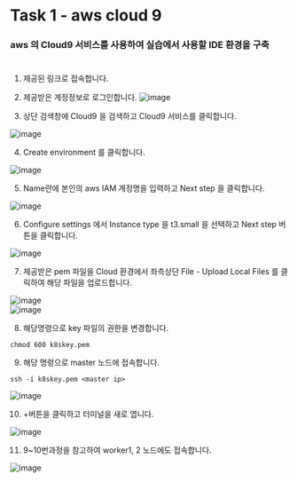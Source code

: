 # Task 1 - aws cloud 9  

### aws 의 Cloud9 서비스를 사용하여 실습에서 사용할 IDE 환경을 구축  
#
1. 제공된 링크로 접속합니다.


2. 제공받은 계정정보로 로그인합니다.
![image](https://user-images.githubusercontent.com/92773629/137866137-36f2068c-4bc9-4e07-a2fa-1b67ee7ebc82.png)

3. 상단 검색창에 Cloud9 을 검색하고 Cloud9 서비스를 클릭합니다.

![image](https://user-images.githubusercontent.com/92773629/137866767-ff6f5a76-1d89-49d0-9c69-21d800131b74.png)

4. Create environment 를 클릭합니다.

![image](https://user-images.githubusercontent.com/92773629/137866834-b127941e-57e2-4b9f-aed0-43cb7836603d.png)

5. Name란에 본인의 aws IAM 계정명을 입력하고 Next step 을 클릭합니다.

![image](https://user-images.githubusercontent.com/92773629/137866906-ee40b892-04f4-4fa4-8652-fcb3032712e3.png)

6. Configure settings 에서 Instance type 을 t3.small 을 선택하고 Next step 버튼을 클릭합니다.

![image](https://user-images.githubusercontent.com/92773629/137873379-791379c1-e593-4e8d-af20-30bc440e03e9.png)

7. 제공받은 pem 파일을 Cloud 환경에서 좌측상단 File - Upload Local Files 를 클릭하여 해당 파일을 업로드합니다.

![image](https://user-images.githubusercontent.com/92773629/137873529-5837be1a-d45f-46aa-9376-90eb1786ff34.png)  
![image](https://user-images.githubusercontent.com/92773629/137873582-384779d7-ec24-4e5f-9a96-6198add963b8.png)

8. 해당명령으로 key 파일의 권한을 변경합니다.

```
chmod 600 k8skey.pem
```

9. 해당 명령으로 master 노드에 접속합니다.
```
ssh -i k8skey.pem <master ip>
```
![image](https://user-images.githubusercontent.com/92773629/137873943-2c1d74aa-5954-4ef9-a73f-6e61d8b9015e.png)

10. +버튼을 클릭하고 터미널을 새로 엽니다.

![image](https://user-images.githubusercontent.com/92773629/137874011-a8d0d91e-9112-43b3-aee1-47c9f158207c.png)

11. 9~10번과정을 참고하여 worker1, 2 노드에도 접속합니다.

![image](https://user-images.githubusercontent.com/92773629/137874080-19ee0c1c-7d82-41bc-8f1e-902a465aadfd.png)
